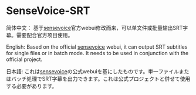 # SenseVoice-SRT

简体中文：
基于[sensevoice](https://github.com/FunAudioLLM/SenseVoice)官方webui修改而来，可以单文件或批量输出SRT字幕。需要配合官方项目使用。

English:
Based on the official [sensevoice](https://github.com/FunAudioLLM/SenseVoice) webui, it can output SRT subtitles for single files or in batch mode. It needs to be used in conjunction with the official project.

日本語:
これは[sensevoice](https://github.com/FunAudioLLM/SenseVoice)の公式webuiを基にしたものです。単一ファイルまたはバッチ処理でSRT字幕を出力できます。これは公式プロジェクトと併せて使用する必要があります。


